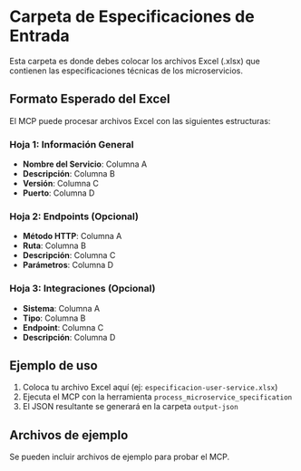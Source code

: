# Carpeta de Especificaciones de Entrada

Esta carpeta es donde debes colocar los archivos Excel (.xlsx) que contienen las especificaciones técnicas de los microservicios.

## Formato Esperado del Excel

El MCP puede procesar archivos Excel con las siguientes estructuras:

### Hoja 1: Información General
- **Nombre del Servicio**: Columna A
- **Descripción**: Columna B  
- **Versión**: Columna C
- **Puerto**: Columna D

### Hoja 2: Endpoints (Opcional)
- **Método HTTP**: Columna A
- **Ruta**: Columna B
- **Descripción**: Columna C
- **Parámetros**: Columna D

### Hoja 3: Integraciones (Opcional)  
- **Sistema**: Columna A
- **Tipo**: Columna B
- **Endpoint**: Columna C
- **Descripción**: Columna D

## Ejemplo de uso

1. Coloca tu archivo Excel aquí (ej: `especificacion-user-service.xlsx`)
2. Ejecuta el MCP con la herramienta `process_microservice_specification`
3. El JSON resultante se generará en la carpeta `output-json`

## Archivos de ejemplo

Se pueden incluir archivos de ejemplo para probar el MCP.
